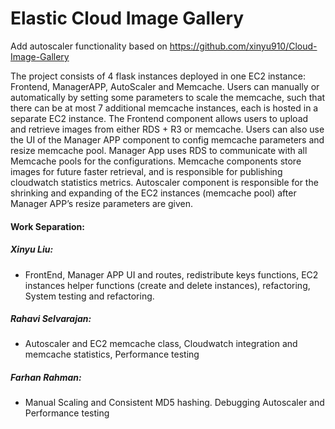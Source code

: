 # Elastic Cloud Image Gallery
Add autoscaler functionality based on https://github.com/xinyu910/Cloud-Image-Gallery

The project consists of 4 flask instances deployed in one EC2 instance: Frontend, ManagerAPP, AutoScaler and Memcache. Users can manually or automatically by setting some parameters to scale the memcache, such that there can be at most 7 additional memcache instances, each is hosted in a separate EC2 instance. The Frontend component allows users to upload and retrieve images from either RDS + R3 or memcache. Users can also use the UI of the Manager APP component to config memcache parameters and resize memcache pool. Manager App uses RDS to communicate with all Memcache pools for the configurations. Memcache components store images for future faster retrieval, and is responsible for publishing cloudwatch statistics metrics. Autoscaler component is responsible for the shrinking and expanding of the EC2 instances (memcache pool) after Manager APP’s resize parameters are given. 

#### Work Separation:
##### Xinyu Liu:
* FrontEnd, Manager APP UI and routes, redistribute keys functions, EC2 instances helper functions (create and delete instances), refactoring, System testing and refactoring.
##### Rahavi Selvarajan:
* Autoscaler and EC2 memcache class, Cloudwatch integration and memcache statistics, Performance testing
##### Farhan Rahman:
* Manual Scaling and Consistent MD5 hashing. Debugging Autoscaler and Performance testing



